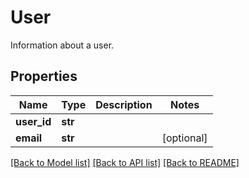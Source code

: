 # User

Information about a user.

## Properties
Name | Type | Description | Notes
------------ | ------------- | ------------- | -------------
**user_id** | **str** |  | 
**email** | **str** |  | [optional] 

[[Back to Model list]](../README.md#documentation-for-models) [[Back to API list]](../README.md#documentation-for-api-endpoints) [[Back to README]](../README.md)


